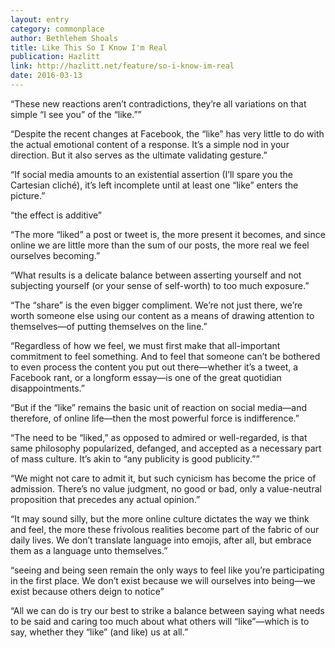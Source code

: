 ```yaml
---
layout: entry
category: commonplace
author: Bethlehem Shoals
title: Like This So I Know I'm Real
publication: Hazlitt
link: http://hazlitt.net/feature/so-i-know-im-real
date: 2016-03-13
---
```


“These new reactions aren’t contradictions, they’re all variations on that simple “I see you” of the “like.””

“Despite the recent changes at Facebook, the “like” has very little to do with the actual emotional content of a response. It’s a simple nod in your direction. But it also serves as the ultimate validating gesture.”

“If social media amounts to an existential assertion (I’ll spare you the Cartesian cliché), it’s left incomplete until at least one “like” enters the picture.”

“the effect is additive”

“The more “liked” a post or tweet is, the more present it becomes, and since online we are little more than the sum of our posts, the more real we feel ourselves becoming.”

“What results is a delicate balance between asserting yourself and not subjecting yourself (or your sense of self-worth) to too much exposure.”

“The “share” is the even bigger compliment. We’re not just there, we’re worth someone else using our content as a means of drawing attention to themselves—of putting themselves on the line.”

“Regardless of how we feel, we must first make that all-important commitment to feel something. And to feel that someone can’t be bothered to even process the content you put out there—whether it’s a tweet, a Facebook rant, or a longform essay—is one of the great quotidian disappointments.”

“But if the “like” remains the basic unit of reaction on social media—and therefore, of online life—then the most powerful force is indifference.”

“The need to be “liked,” as opposed to admired or well-regarded, is that same philosophy popularized, defanged, and accepted as a necessary part of mass culture. It’s akin to “any publicity is good publicity.””

“We might not care to admit it, but such cynicism has become the price of admission. There’s no value judgment, no good or bad, only a value-neutral proposition that precedes any actual opinion.”

“It may sound silly, but the more online culture dictates the way we think and feel, the more these frivolous realities become part of the fabric of our daily lives. We don’t translate language into emojis, after all, but embrace them as a language unto themselves.”

“seeing and being seen remain the only ways to feel like you’re participating in the first place. We don’t exist because we will ourselves into being—we exist because others deign to notice”

“All we can do is try our best to strike a balance between saying what needs to be said and caring too much about what others will “like”—which is to say, whether they “like” (and like) us at all.”
